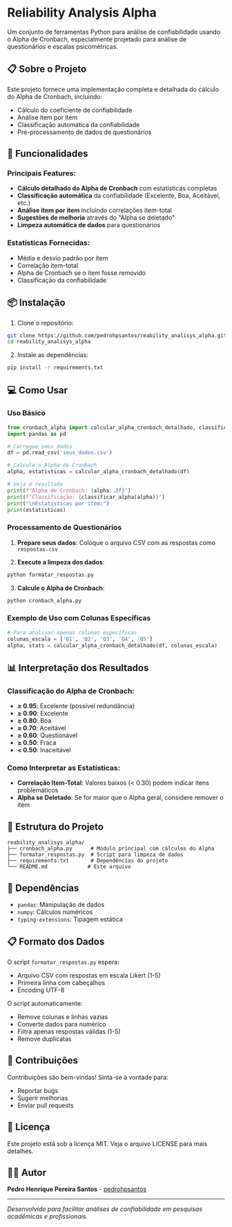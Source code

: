 # Reliability Analysis Alpha

Um conjunto de ferramentas Python para análise de confiabilidade usando o Alpha de Cronbach, especialmente projetado para análise de questionários e escalas psicométricas.

## 📋 Sobre o Projeto

Este projeto fornece uma implementação completa e detalhada do cálculo do Alpha de Cronbach, incluindo:
- Cálculo do coeficiente de confiabilidade
- Análise item por item
- Classificação automática da confiabilidade
- Pré-processamento de dados de questionários

## 🚀 Funcionalidades

### Principais Features:
- **Cálculo detalhado do Alpha de Cronbach** com estatísticas completas
- **Classificação automática** da confiabilidade (Excelente, Boa, Aceitável, etc.)
- **Análise item por item** incluindo correlações item-total
- **Sugestões de melhoria** através do "Alpha se deletado"
- **Limpeza automática de dados** para questionários

### Estatísticas Fornecidas:
- Média e desvio padrão por item
- Correlação item-total
- Alpha de Cronbach se o item fosse removido
- Classificação da confiabilidade

## 📦 Instalação

1. Clone o repositório:
```bash
git clone https://github.com/pedrohpsantos/reability_analisys_alpha.git
cd reability_analisys_alpha
```

2. Instale as dependências:
```bash
pip install -r requirements.txt
```

## 💻 Como Usar

### Uso Básico

```python
from cronbach_alpha import calcular_alpha_cronbach_detalhado, classificar_alpha
import pandas as pd

# Carregue seus dados
df = pd.read_csv('seus_dados.csv')

# Calcule o Alpha de Cronbach
alpha, estatisticas = calcular_alpha_cronbach_detalhado(df)

# Veja o resultado
print(f"Alpha de Cronbach: {alpha:.3f}")
print(f"Classificação: {classificar_alpha(alpha)}")
print("\nEstatísticas por item:")
print(estatisticas)
```

### Processamento de Questionários

1. **Prepare seus dados**: Coloque o arquivo CSV com as respostas como `respostas.csv`

2. **Execute a limpeza dos dados**:
```bash
python formatar_respostas.py
```

3. **Calcule o Alpha de Cronbach**:
```bash
python cronbach_alpha.py
```

### Exemplo de Uso com Colunas Específicas

```python
# Para analisar apenas colunas específicas
colunas_escala = ['Q1', 'Q2', 'Q3', 'Q4', 'Q5']
alpha, stats = calcular_alpha_cronbach_detalhado(df, colunas_escala)
```

## 📊 Interpretação dos Resultados

### Classificação do Alpha de Cronbach:
- **≥ 0.95**: Excelente (possível redundância)
- **≥ 0.90**: Excelente
- **≥ 0.80**: Boa
- **≥ 0.70**: Aceitável
- **≥ 0.60**: Questionável
- **≥ 0.50**: Fraca
- **< 0.50**: Inaceitável

### Como Interpretar as Estatísticas:
- **Correlação Item-Total**: Valores baixos (< 0.30) podem indicar itens problemáticos
- **Alpha se Deletado**: Se for maior que o Alpha geral, considere remover o item

## 📁 Estrutura do Projeto

```
reability_analisys_alpha/
├── cronbach_alpha.py      # Módulo principal com cálculos do Alpha
├── formatar_respostas.py  # Script para limpeza de dados
├── requirements.txt       # Dependências do projeto
└── README.md             # Este arquivo
```

## 🔧 Dependências

- `pandas`: Manipulação de dados
- `numpy`: Cálculos numéricos
- `typing-extensions`: Tipagem estática

## 📋 Formato dos Dados

O script `formatar_respostas.py` espera:
- Arquivo CSV com respostas em escala Likert (1-5)
- Primeira linha com cabeçalhos
- Encoding UTF-8

O script automaticamente:
- Remove colunas e linhas vazias
- Converte dados para numérico
- Filtra apenas respostas válidas (1-5)
- Remove duplicatas

## 🤝 Contribuições

Contribuições são bem-vindas! Sinta-se à vontade para:
- Reportar bugs
- Sugerir melhorias
- Enviar pull requests

## 📝 Licença

Este projeto está sob a licença MIT. Veja o arquivo LICENSE para mais detalhes.

## 👨‍💻 Autor

**Pedro Henrique Pereira Santos** - [pedrohpsantos](https://github.com/pedrohpsantos)

---

*Desenvolvido para facilitar análises de confiabilidade em pesquisas acadêmicas e profissionais.*
